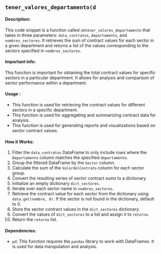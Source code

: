 ## `tener_valores_departamento(d`

#### Description:
This code snippet is a function called `obtener_valores_departamento` that takes in three parameters: `data_contratos`, `departamento`, and `nombres_sectores`. It retrieves the sum of contract values for each sector in a given department and returns a list of the values corresponding to the sectors specified in `nombres_sectores`.

#### Important info:
This function is important for obtaining the total contract values for specific sectors in a particular department. It allows for analysis and comparison of sector performance within a department.

#### Usage :

- This function is used for retrieving the contract values for different sectors in a specific department.
- This function is used for aggregating and summarizing contract data for analysis.
- This function is used for generating reports and visualizations based on sector contract values.

#### How it Works:
1. Filter the `data_contratos` DataFrame to only include rows where the `Departamento` column matches the specified `departamento`.
2. Group the filtered DataFrame by the `Sector` column.
3. Calculate the sum of the `ValordelContrato` column for each sector group.
4. Convert the resulting series of sector contract sums to a dictionary.
5. Initialize an empty dictionary `dict_sectores`.
6. Iterate over each sector name in `nombres_sectores`.
7. Retrieve the contract value for each sector from the dictionary using `data.get(nombre, 0)`. If the sector is not found in the dictionary, default to 0.
8. Store the sector contract values in the `dict_sectores` dictionary.
9. Convert the values of `dict_sectores` to a list and assign it to `retorno`.
10. Return the `retorno` list.

#### Dependencies:
- `pd`: This function requires the `pandas` library to work with DataFrames. It is used for data manipulation and analysis.